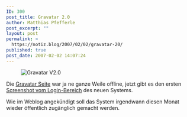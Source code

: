 ```yaml
---
ID: 300
post_title: Gravatar 2.0
author: Matthias Pfefferle
post_excerpt: ""
layout: post
permalink: >
  https://notiz.blog/2007/02/02/gravatar-20/
published: true
post_date: 2007-02-02 14:07:24
---
```

<!-- wp:image {"align":"right"} -->
<figure class="wp-block-image alignright"><img src="https://notiz.blog/wp-content/uploads/2007/02/logo.gif" alt="Gravatar V2.0" /></figure>
<!-- /wp:image -->

<!-- wp:paragraph -->
<p>Die <a href="http://www.gravatar.com">Gravatar Seite</a> war ja ne ganze Weile offline, jetzt gibt es den ersten <a href="http://blog.gravatar.com/2007/2/1/gravatar-2-0-screenshot-1">Screenshot vom Login-Bereich</a> des neuen Systems. </p>
<!-- /wp:paragraph -->

<!-- wp:paragraph -->
<p>Wie im Weblog angekündigt soll das System irgendwann diesen Monat wieder öffentlich zugänglich gemacht werden.</p>
<!-- /wp:paragraph -->